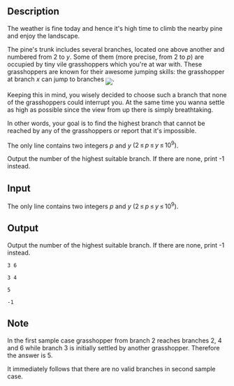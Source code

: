 ## Description

<div><p>The weather is fine today and hence it's high time to climb the nearby pine and enjoy the landscape.</p><p>The pine's trunk includes several branches, located one above another and numbered from <span class="tex-span">2</span> to <span class="tex-span"><i>y</i></span>. Some of them (more precise, from <span class="tex-span">2</span> to <span class="tex-span"><i>p</i></span>) are occupied by tiny vile grasshoppers which you're at war with. These grasshoppers are known for their awesome jumping skills: the grasshopper at branch <span class="tex-span"><i>x</i></span> can jump to branches <img align="middle" class="tex-formula" src="file://lVOzVbS3.png" style="max-width: 100.0%;max-height: 100.0%;">.</p><p>Keeping this in mind, you wisely decided to choose such a branch that none of the grasshoppers could interrupt you. At the same time you wanna settle as high as possible since the view from up there is simply breathtaking.</p><p>In other words, your goal is to find the highest branch that cannot be reached by any of the grasshoppers or report that it's impossible.</p></div><div class="input-specification"><p>The only line contains two integers <span class="tex-span"><i>p</i></span> and <span class="tex-span"><i>y</i></span> <span class="tex-span">(2 ≤ <i>p</i> ≤ <i>y</i> ≤ 10<sup class="upper-index">9</sup>)</span>.</p></div><div class="output-specification"><p>Output the number of the highest suitable branch. If there are none, print <span class="tex-font-style-tt">-1</span> instead.</p></div>

## Input

<p>The only line contains two integers <span class="tex-span"><i>p</i></span> and <span class="tex-span"><i>y</i></span> <span class="tex-span">(2 ≤ <i>p</i> ≤ <i>y</i> ≤ 10<sup class="upper-index">9</sup>)</span>.</p>

## Output

<p>Output the number of the highest suitable branch. If there are none, print <span class="tex-font-style-tt">-1</span> instead.</p>





```input1
3 6

```




```input2
3 4

```




```output1
5

```




```output2
-1

```



## Note

<p>In the first sample case grasshopper from branch <span class="tex-span">2</span> reaches branches <span class="tex-span">2</span>, <span class="tex-span">4</span> and <span class="tex-span">6</span> while branch <span class="tex-span">3</span> is initially settled by another grasshopper. Therefore the answer is <span class="tex-span">5</span>.</p><p>It immediately follows that there are no valid branches in second sample case.</p>
